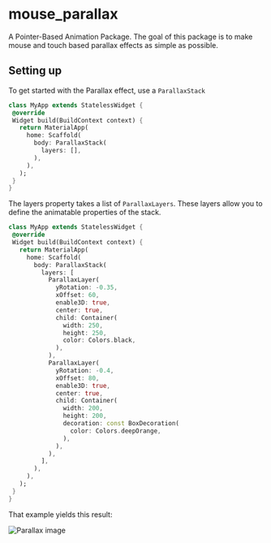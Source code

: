 # mouse_parallax

A Pointer-Based Animation Package.
The goal of this package is to make mouse and touch based 
parallax effects as simple as possible.

## Setting up

To get started with the Parallax effect, use a `ParallaxStack`

 ```dart
class MyApp extends StatelessWidget {
  @override
  Widget build(BuildContext context) {
    return MaterialApp(
      home: Scaffold(
        body: ParallaxStack(
          layers: [],
        ),
      ),
    );
  }
}
 ```

The layers property takes a list of `ParallaxLayers`. These layers allow
you to define the animatable properties of the stack.


 ```dart
class MyApp extends StatelessWidget {
  @override
  Widget build(BuildContext context) {
    return MaterialApp(
      home: Scaffold(
        body: ParallaxStack(
          layers: [
            ParallaxLayer(
              yRotation: -0.35,
              xOffset: 60,
              enable3D: true,
              center: true,
              child: Container(
                width: 250,
                height: 250,
                color: Colors.black,
              ),
            ),
            ParallaxLayer(
              yRotation: -0.4,
              xOffset: 80,
              enable3D: true,
              center: true,
              child: Container(
                width: 200,
                height: 200,
                decoration: const BoxDecoration(
                  color: Colors.deepOrange,
                ),
              ),
            ),
          ],
        ),
      ),
    );
  }
}
 ```

That example yields this result:

![Parallax image](https://raw.githubusercontent.com/wilsonowilson/mouse_parallax/master/assets/demo.gif)
